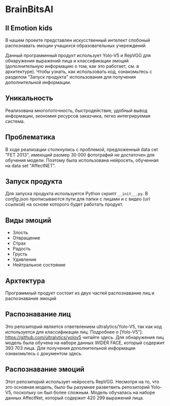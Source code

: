 # BrainBitsAI


## II Emotion kids
В нашем проекте представлен искусственный интелект спобоный распознавать эмоции учащихся образовательных учереждений

Данный программнный продукт использует Yolo-V5 и RepVGG для обнаружения выражений лица и классификации эмоций (дополнительную информацию о том, как это работает, см. в архитектуре). Чтобы узнать, как использовать код, ознакомьтесь с разделом "Запуск продукта" использования для получения дополнительной информации.

## Уникальность
Реализована многопоточность, быстродействие, удобный вывод информации, экономия ресурсов заказчика, легко интегрируемая система. 



## Проблематика
В ходе реализации столкнулись с проблемой, предложенный data cet "FET 2013", имеющий размер 30 000 фотографий не достаточен для обучения модели. Поэтому была использована нейросеть, обученная на data set "AffectNET".

## Запуск продукта

Для запуска продукта используется Python скрипт  `__init__.py`. В _config.json_ прописываются пути
для папки с лицами и с видео (url ссылкой) на основе которого будет работать продукт.


## Виды эмоций
-    Злость 
-    Отвращение
-    Страх
-    Радость
-    Грусть
-    Удивление
-    Нейтральное состояние


## Архтектура 
Программный продукт состоит из двух частей распознавание лиц и распознавание эмоций

## Распознавание лиц

Это репозиторий является ответвлением ultralytics/Yolo-V5, так как код используется для классификации лиц. Подробнее о [Yolo-V5"]: https://github.com/ultralytics/yolov5 читайте здесь. Для обнаружения лиц модель была обучена на наборе данных WIDER FACE, который содержит 393 703 лица. Для получения дополнительной информации ознакомьтесь с документом здесь.

## Распознавание эмоций
Этот репозиторий использует нейросеть RepVGG. Несмотря на то, что это основная модель, было бы разумнее разветвить репозиторий Yolo-V5, поскольку он был более сложным. Модель обучалась на наборе данных AffectNet, который содержит 420 299 выражений лица.



